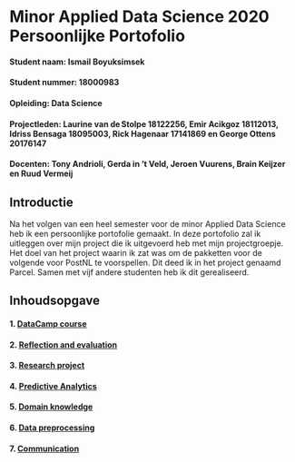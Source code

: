 # Minor Applied Data Science 2020 Persoonlijke Portofolio

#### Student naam: Ismail Boyuksimsek
#### Student nummer: 18000983
#### Opleiding: Data Science
#### Projectleden: Laurine van de Stolpe 18122256, Emir Acikgoz 18112013, Idriss Bensaga 18095003, Rick Hagenaar 17141869 en George Ottens 20176147
#### Docenten: Tony Andrioli, Gerda in ’t Veld, Jeroen Vuurens, Brain Keijzer en Ruud Vermeij

## Introductie
Na het volgen van een heel semester voor de minor Applied Data Science heb ik een persoonlijke portofolie gemaakt. In deze portofolio zal ik uitleggen over mijn project die ik uitgevoerd heb met mijn projectgroepje. Het doel van het project waarin ik zat was om de pakketten voor de volgende voor PostNL te voorspellen. Dit deed ik in het project genaamd Parcel. Samen met vijf andere studenten heb ik dit gerealiseerd. 

## Inhoudsopgave
#### 1. [DataCamp course](https://github.com/IsmailBoyuksimsek/IsmailBoyuksimsek/tree/main/DataCamp)
#### 2. [Reflection and evaluation](https://github.com/IsmailBoyuksimsek/IsmailBoyuksimsek/tree/main/Reflection%20and%20evaluation)
#### 3. [Research project](https://github.com/IsmailBoyuksimsek/IsmailBoyuksimsek/tree/main/Research%20project)
#### 4. [Predictive Analytics](https://github.com/IsmailBoyuksimsek/IsmailBoyuksimsek/tree/main/Predictive%20analysis)
#### 5. [Domain knowledge](https://github.com/IsmailBoyuksimsek/IsmailBoyuksimsek/tree/main/Domain%20Knowledge)
#### 6. [Data preprocessing](https://github.com/IsmailBoyuksimsek/IsmailBoyuksimsek/tree/main/Data%20preprocessing)
#### 7. [Communication](https://github.com/IsmailBoyuksimsek/IsmailBoyuksimsek/tree/main/presentatie)
